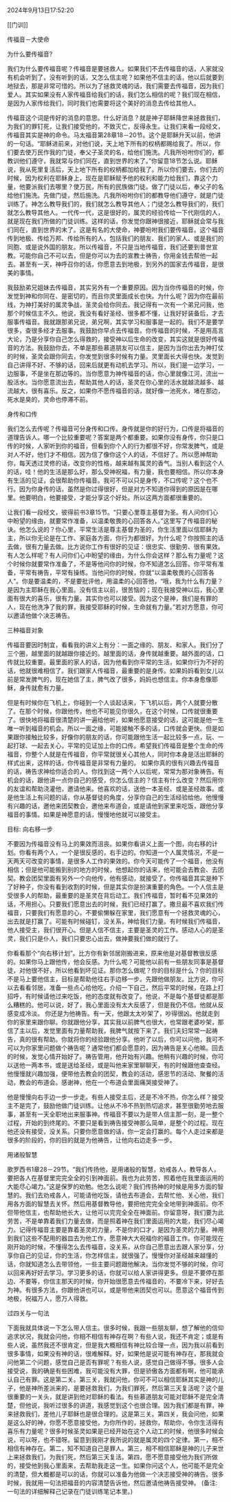 2024年9月13日17:52:20

[[门训]]


传福音－大使命

为什么要传福音?

我们为什么要传福音呢？传福音是要拯救人。如果我们不去传福音的话，人家就没有机会听到了，没有听到的话，又怎么信主呢？如果他不信主的话，他以后就要到地狱去，那是非常可惜的。所以为了拯救灵魂的话，我们需要去传福音，因为我们爱人。其实如果没有人家传福音给我们的话，我们怎么相信的呢？我们现在相信，是因为人家传给我们，同时我们也需要将这个美好的消息去传给其他人。

传福音这个词是传好的消息的意思。什么好消息？就是神子耶稣降世来拯救我们，为我们的罪钉死，让我们接受他的，不致灭亡，反得永生。让我们来看一段经文，传福音其实是神的命令。马太福音第28章18－20节。这个是耶稣升天以前，他讲的一句话。“耶稣进前来，对他们说，天上地下所有的权柄都赐给我了。所以，你们要去使万民作我的门徒，奉父子圣灵的名，给他们施洗。凡我所吩咐你们的，都教训他们遵守，我就常与你们同在，直到世界的末了。”你留意18节怎么说。耶稣说，我从死里复活后，天上地下所有的权柄都加给我了。所以你们要去，你们去的时候，因为权利在耶稣身上，现在是耶稣赋予他的权利和能力给我们，靠这个力量，他要派我们去哪里？使万民，所有的民族做门徒。做了门徒以后，奉父子的名给他们施洗。先做门徒，然后施洗。凡我所吩咐你们的都教导他们遵守，就是门徒训练了。神怎么教导我们的，我们就怎么教导其他人；门徒怎么教导我们的，我们就怎么教导其他人。一代传一代，这是很好的，属灵的经验传给一下代刚信的人，就是现在我们所做的门徒训练。这样的话，你发觉你跟神很接近，耶稣就会常与我们同在，直到世界的末了。这是有名的大使命，神要吩咐我们要传福音。这个福音传到地极、传给万邦、传给所有的人，包括我们的朋友、我们的家人、或是我们的同胞、或是说外国的朋友。所以传福音，不只是当地传福音，我们还要到普世宣教。可能你自己不可以去，但是你可以为去的宣教士祷告，你用金钱去帮他一起去。甚至有一天，神呼召你的话，你愿意去到地极，到另外的国家去传福音，是很美的事情。

我鼓励弟兄姐妹去传福音，其实另外有一个重要原因。因为当你传福音的时候，你发觉到神和你同在、是密切的，而且你灵里面成长也快。为什么呢？因为你在最前线，为神打美好的属灵争战，圣灵会给你同去。我记得有一次有一个弟兄问我，他那个时候信主不久。他说，我没有看好圣经、很多都不懂，让我好好装备后，才去服事传福音。我就跟那弟兄说，弟兄啊，其实学习和服事是一起的。我们不是要学很多，查很多经才去服事。我鼓励你早点去传福音。你传福音的时候，不是用高言大论，乃是分享你自己怎么得救的，接受神以后生命的改变，其实这就是很好传福音的方法。我鼓励你去，不单是那些慕道朋友可以信主，是因为当你出去为神打仗的时候，圣灵会跟你同去，你发觉到很多时候有力量。灵里面长大得也快。发觉到自己讲得不好、不够的话，回来后就更有动机去学习。所以，我们是一边学习，一边服事，不是坐在那边等的。当你愿意为神传福音的话，你心里就像江河，流出一股活水。当你愿意流出去，帮助其他人的话，圣灵在你心里的活水就越流越多、越流越大，很有喜乐。反之，如果你不愿传福音的话，就好像一池死水，堵在那边，死水是臭的，灵命也停滞不前。

身传和口传

我们怎么去传呢？传福音可分身传和口传。身传就是你的好行为，口传是将福音的道理告诉人。哪一个比较重要呢？答案是两个都重要。如果你没有身传，你只是口传的时候，人家听到你的福音，但看到你个人的行为都很不好，你常发脾气，或是对人不好，他们才不相信。因为信了像你这个人的话，不信好了。所以愿神帮助你，每天透过灵修的话，改变你的性格，越来越有属灵的香气。当别人看到这个人的话，哇！他的生活是那么好，那么受神祝福，有力量，我也要相信。所以你本身有生活的见证，会很帮助你传福音。我可不可以只是身传，不口传呢？这个也不行。因为你身传的话，虽然是你过得很好，但是对方不知道你得到的原因是在哪里。他要明白，他要接受，才能分享这个好处。所以这两方面都很重要的。

让我们看一段经文，彼得前书3章15节。“只要心里尊主基督为圣。有人问你们心中盼望的缘由，就要常作准备，以温柔敬畏的心回答各人。”这里写了传福音的秘诀。他怎么说的？你心里，平常生活是尊主基督为圣的，你生活里面以信耶稣为主，所以你无论是在工作、家庭各方面，你行为都很好。为什么呢？你按照主的话去做，很有力量去做。比方说你工作有很好的见证：很忠实、很勤劳、很有果效。有人怎么样呢？有人问你们心中盼望的缘由，为什么你会这样？那么有力量呢？这个时候你就要常作准备了，不是等他问你的时候，你不知道怎么回答。你平常有准备，平常有祷告，平常有操练。当他问你的时候，你就“以温柔敬畏的心回答各人”。你是要温柔的，不是要批评他，用温柔的心回答他，“哦，我为什么有力量？是因为主耶稣在我心里面。没有信主以前，很苦恼的；现在我接受神以后，我心里面有很大的喜乐，很有力量。其实你也可以接受。因为这个是神，我们是有罪的人，现在他洗净了我的罪，我接受耶稣的时候，生命就有力量。”若对方愿意，你可以邀请他做个决志祷告。

三种福音对象

传福音要因时制宜，看看我的讲义上有分：一面之缘的、朋友、和家人。我们分了三个圈，越里面的就越跟你接近的。越里面的话，身传就越重要。越外面的话，口传就比较重要。最里面的家人的话，因为他看到你平常的生活，如果你行为不好的话，他就很难相信了。我们跟家人传福音，最重要的是身传。如果妈妈看到女儿以前是常发脾气的，现在她信了主，脾气改了很多，妈妈也想信主。你本身愈像耶稣，身传就愈有力量。

但是有时候你在飞机上，你碰到一个人谈起话来，下飞机以后，两个人就要分散了。在那个时候，你跟他传，他也不可能见你很久，在这个时候，口传就很重要了。很快地将福音很清楚的讲一遍给他听，如果他愿意接受的话，这可能是他一生唯一听到福音的机会。所以一面之缘，可能接触不多的话，口传就会更快。但是如果跟你接触比较多，好像你的朋友的话，你可能跟他生活一起比较多一点，玩、一起打球、一起去关心，平常的见证加上你的口传。希望我们传福音是整个生命的传福音，你整个人就是在传福音，你平常就很关心其他人，同时你本身是活出耶稣的样式出来，这样的话，你传福音是非常有力量的。
如果你真的很有兴趣去传福音的话，祷告求神给你适合的人。你找到这一两个人以后呢，常常为那对象祷告。有机会的话，跟他讲一点你自己的感受，你怎么信主的？信主有什么改变？然后用你的友谊和帮助浇灌他，邀请他来。他喜欢的话，送他一本圣经、或是圣经故事。或是他生活上有问题的话，你从基督徒的角度，分享你自己的生活经验给他。他慢慢有兴趣的话，邀他来团契教会，邀他来布道会，或是请他到家里来吃饭，跟他分享福音的事情。如果是神愿意的话，慢慢地他就可以接受主。

目标: 向右移一步

不要因为传福音没有马上的果效而沮丧。如果你看讲义上面一个图，向右移的计划。你看有两个人，一个是很反感的，右手边的。你知道一个人属灵情况，不是一天两天可改变的事情，是很多人工作的果效的。你今天可能传了一个福音，他没有相信；但是他可能搬到别的地方的时候，他想起你的话来，他可能会去教会、去团契。教会团契里面有另外一个向他传，他有感动，就接受了。你传福音其实是种下了好种子，你没有看到收割的时候，但是其实你是扮演重要的角色。一个人信主是受很多人的帮助，最重要的是圣灵在背后动工。我们传福音，暂时看不见果效的话，不用担心。只要我们愿意出去的时候，我们已经打赢了。撒旦最不喜欢我们传福音，只要我们有愿意的心，不要偷懒躲在家里，我们愿意有一个拯救灵魂的心，出去就是打赢了。可能有时候碰钉，没关系，神给我们力量。有时候我们传福音，他人接受主，我们很开心。但是人信不信主，主要是圣灵的工作。感动人心的是圣灵，我们只是仆人，我们只要忠心出去，做神要我们做的就行了。

你看看那个“向右移计划”。比方你有新邻居刚搬进来，原来他是对基督教很反感的。如果你马上跟他传，他会反感。为什么呢？可能他以前有一些朋友同事是基督徒，对他很不好，所以他看到坏见证。那你怎么做呢？你的目标是什么？你的目标不是马上要他信主，目标是帮助他往右手边移一步。先跟他做朋友。比方说，你可以去看看邻居，准备一些点心给他吃，介绍一下自己，然后平常的时候，在路上打招呼，有时候请他过来吃饭，他的态度就有改变了。他说，不是每个基督徒都是那么糟糕的。他可以说，好了，我心里面没有太大反感了，但是我仍不信。他就从反感变成冷淡。
你还是为他祷告。有一天，他跟太太吵架了，吵得很凶。他就走到你的家里来跟你聊。你就跟他分享，其实我以前脾气也很大，也常跟老婆吵架，那信了主以后，发觉里面有力量帮助我，我脾气就按下来了。我们夫妇常常一起祷告，真的很有帮助。你就将你的经验跟他分享。他听了以后，你可以问他，我可不可以为你家里问题做个祷告呢？通常他们都会愿意的，因为祷告是关心他嘛。回去的时候，发觉心情开始好了。祷告管用，他开始有兴趣。他稍有兴趣的时候，你可以送他一两本书，或是送给圣经，或是叫他来家里聊聊天，有的时候跟他查查经。他慢慢就兴趣加强，便带他去教会的团契，教会的活动，感恩节的活动、聚餐的活动，教会的布道会。感谢神，他在一个布道会里面痛哭接受神了。

他是慢慢向右手边一步一步走。有些人接受主后，还是不冷不热，你怎么样？接受主不是完了，鼓励他做门徒训练。让他从不冷不热到热切追求，甚至很勤劳地去服事，甚至有一天全职地出来服事神。传福音不要以为是带人信主那一刻，是一整个过程，开始的到终尾的。不要只是看到祷告接受神那么简单，是整个的过程。现在他还没有接受，没关系。只要你愿意做的话，你一定会打赢的。每个人走过来都是很多的阶段的，你的目的就是为他祷告，让他向右边走多一步。

用诸般智慧

歌罗西书1章28－29节。“我们传扬他，是用诸般的智慧，劝戒各人，教导各人，要把各人在基督里完完全全的引到神面前。我也为此劳苦，照着他在我里面运用的大能尽心竭力。”这是保罗的劝勉。他怎么说呢？我们传扬神的时候是用多方面的智慧的。我们去劝戒各人，可能请他吃饭，请他去布道会，去帮忙他、关心他，我们用各方面的智慧去关怀。然后用基督教导他，要把他完完全全地带到神面前。你不但带他信主，也帮助他长大，让他可以完完全全在神面前。你留意呀，我们要为此劳苦，不是单靠着我们力量去做，而是照着神在我们里面运用的大能，我们尽心竭力。记得传福音主要是靠着圣灵的力量，不是你的口才，是因为圣灵的力量。神用到我们这些不配用的器皿去为他工作，愿意神大大祝福你的福音工作。你可能现在刚开始的时候，不懂得怎么去传福音，没关系，从你自己愿意出去跟人家分享，分享你自己的见证，你的生活，你怎样信主，就很强了。慢慢你对圣经越来越懂的话，你就知道怎么去带领他，一些主要问题跟他解决。当你发觉不够的时候，你可以回来再好好去学习。学习更多的话，你就可以给人家讲得更多。但是不要停在那边、不要等，你信主那天的时候，你开始很愿意去传福音的，不要冷下来，好好去为神。有很多方法，你跟他讲也可以，或是带他来团契也可以。愿意这个福音传到地极，祝福万人，愿万人得救。

过四关与一句法

下面我就具体说一下怎么带人信主。很多时候，我跟一些朋友聊，想了解他的信仰追求状况，我就会问他，你相不相信有神存在啊？有些人说，我还不肯定；或是有些人说，虽然我还不很肯定，但是我大概相信有神比较合理一点，因为我以前看到很多事情，如果没有神的话，很难解释。好，如果他是说可能有神存在，那我就会问他第二个问题，感觉自己是否有罪呢？有些人说，感觉自己做得不够。很多人会接受说，我的确是有些困难，我可能没有大罪，但是骄傲各方面都有啊，他可能承认自己有罪。这是第二关。第三关，我就问他，你可不可以相信耶稣其实是神的儿子，他是神所差派来的，是要拯救我们，为我们罪死，然后第三天复活呢？这个是很重要的一关头，就是讲到他对耶稣的看法。有些慕道朋友可能对耶稣不是完全清楚，但他说，我听过很多的讲道，我感觉到这个也很合理。因为我们都是有罪，神来拯救我们，差他儿子耶稣也是很合理的。这是第三关。第四关，我会问他，如果是这么好的神，你愿不愿意接受他，为你所作的，拯救你，帮助你，令你生活得有喜乐有力量呢？很多时候圣灵如果是已经开始在这个人动工的时候，他很多时候会说，可以呀，也不错呀。留意到我刚才我所说的就是属灵的四个定律。第一，相不相信有神存在。第二，知不知道自己是罪人。第三，相不相信耶稣是神的儿子来世上来拯救我们，为我们死，然后第三天复活。第四，愿不愿意接受他为我们所做的，接受他到我心里面来，去帮助我走这一生。如果你问这个人，他可能不是完全的清楚，但大概都是可以的话，你就可以准备为他做一个决志接受神的祷告。很多时候，我就用一句法把福音的内容清楚告诉他，然后邀请他祷告接受神。
 (备注: 一句法的详细解释己记录在门徒训练笔记本里。)

